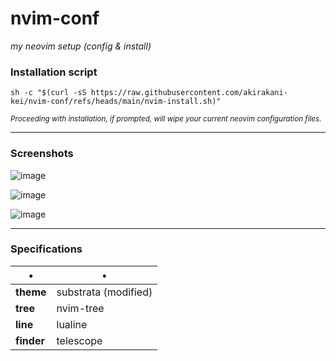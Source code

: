 # nvim-conf
*my neovim setup (config & install)*
<br>

### Installation script
```shell
sh -c "$(curl -sS https://raw.githubusercontent.com/akirakani-kei/nvim-conf/refs/heads/main/nvim-install.sh)"
```
<sub> *Proceeding with installation, if prompted, will wipe your current neovim configuration files.*

---
### Screenshots
![image](https://github.com/user-attachments/assets/7aedd054-b11a-46dd-a8db-9d933404df6b)

![image](https://github.com/user-attachments/assets/b55e3763-7905-4741-9cd2-6473d91a58ae)

![image](https://github.com/user-attachments/assets/c6e4a2ce-8c1c-4ec6-8561-fab5fb1fcf9a)


---
### Specifications
•                       | • 
------------------------|-----------------------
**theme**               | substrata (modified)
**tree**                | nvim-tree
**line**                | lualine
**finder**              | telescope
